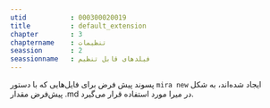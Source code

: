 ```yaml
---
utid           : 000300020019
title          : default_extension
chapter        : 3
chaptername    : تنظیمات
seassion       : 2
seassionname   : فیلدهای قابل تنظیم
---
```



<p>پسوند پیش فرض برای فایل‌هایی که با دستور <code>mira new</code> ایجاد شده‌اند، به شکل پیش‌فرض مقدار .md در میرا مورد استفاده قرار می‌گیرد.</p>


